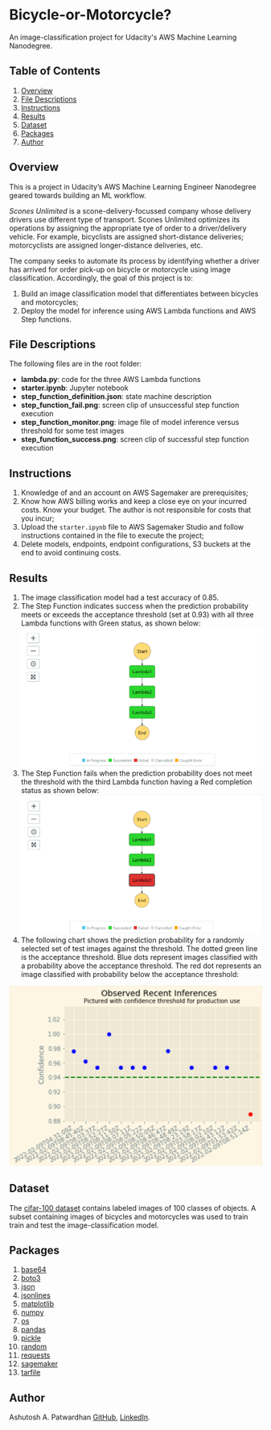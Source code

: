 # Bicycle-or-Motorcycle? #
An image-classification project for Udacity's AWS Machine Learning Nanodegree.

## Table of Contents ##
1. [Overview](#overview)
2. [File Descriptions](#file_descriptions)
3. [Instructions](#instructions)
4. [Results](#results)
5. [Dataset](#dataset)
6. [Packages](#packages)
7. [Author](#author)

## Overview<a name="overview"></a> ##
This is a project in Udacity’s AWS Machine Learning Engineer Nanodegree geared towards building an ML workflow.

*Scones Unlimited* is a scone-delivery-focussed company whose delivery drivers use different type of transport. Scones Unlimited optimizes its operations by assigning the appropriate tye of order to a driver/delivery vehicle. For example, bicyclists are assigned short-distance deliveries; motorcyclists are assigned longer-distance deliveries, etc.

The company seeks to automate its process by identifying whether a driver has arrived for order pick-up on bicycle or motorcycle using image classification. Accordingly, the goal of this project is to:
1. Build an image classification model that differentiates between bicycles and motorcycles;
2. Deploy the model for inference using AWS Lambda functions and AWS Step functions.

## File Descriptions<a name="file_descriptions"></a> ##
The following files are in the root folder:
+ **lambda.py**: code for the three AWS Lambda functions
+ **starter.ipynb**: Jupyter notebook
+ **step_function_definition.json**: state machine description
+ **step_function_fail.png**: screen clip of unsuccessful step function execution
+ **step_function_monitor.png**: image file of model inference versus threshold for some test images
+ **step_function_success.png**: screen clip of successful step function execution



## Instructions<a name="instructions"></a> ##
1.	Knowledge of and an account on AWS Sagemaker are prerequisites;
2.	Know how AWS billing works and keep a close eye on your incurred costs. Know your budget. The author is not responsible for costs that you incur;
3.	Upload the `starter.ipynb` file to AWS Sagemaker Studio and follow instructions contained in the file to execute the project;
4.	Delete models, endpoints, endpoint configurations, S3 buckets at the end to avoid continuing costs.



## Results<a name="results"></a> ##

1.	The image classification model had a test accuracy of 0.85.
2.	The Step Function indicates success when the prediction probability meets or exceeds the acceptance threshold (set at 0.93) with all three Lambda functions with Green status, as shown below:
![success](https://github.com/a1pat/Bicycle-or-Motorcycle/blob/main/step_function_success.png)
3.	The Step Function fails when the prediction probability does not meet the threshold with the third Lambda function having a Red completion status as shown below:
![fail](https://github.com/a1pat/Bicycle-or-Motorcycle/blob/main/step_function_fail.png)
4.  The following chart shows the prediction probability for a randomly selected set of test images against the threshold. The dotted green line is the acceptance threshold. Blue dots represent images classified with a probability above the acceptance threshold. The red dot represents an image classified with probability below the acceptance threshold:

![monitor](https://github.com/a1pat/Bicycle-or-Motorcycle/blob/main/step_function_monitor.png)




## Dataset<a name="dataset"></a> ##
The [cifar-100 dataset](https://www.cs.toronto.edu/~kriz/cifar.html) contains labeled images of 100 classes of objects. A subset containing images of bicycles and motorcycles was used to train train and test the image-classification model.
  
  
## Packages<a name="packages"></a> ##

1. [base64](https://docs.python.org/3/library/base64.html)
2. [boto3](https://pypi.org/project/boto3/)
3. [json](https://docs.python.org/3/library/json.html)
4. [jsonlines](https://pypi.org/project/jsonlines/)
5. [matplotlib](https://pypi.org/project/matplotlib/)
6. [numpy](https://numpy.org/)
7. [os](https://docs.python.org/3/library/os.html)
8. [pandas](https://pypi.org/project/pandas/)
9. [pickle](https://docs.python.org/3/library/pickle.html)
10. [random](https://docs.python.org/3/library/random.html)
11. [requests](https://pypi.org/project/requests/)
12. [sagemaker](https://pypi.org/project/sagemaker/)
13. [tarfile](https://docs.python.org/3/library/tarfile.html)




## Author<a name="author"></a> ##
Ashutosh A. Patwardhan [GitHub](https://github.com/a1pat), [LinkedIn](https://www.linkedin.com/in/ashutosh-patwardhan/).



